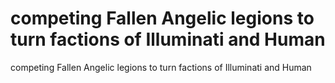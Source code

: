 # competing Fallen Angelic legions to turn factions of Illuminati and Human

competing Fallen Angelic legions to turn factions of Illuminati and Human